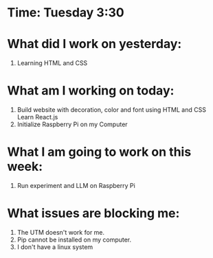 # Time: Tuesday 3:30

# What did I work on yesterday: 
1. Learning HTML and CSS

# What am I working on today:
1. Build website with decoration, color and font using HTML and CSS
Learn React.js
2. Initialize Raspberry Pi on my Computer

# What I am going to work on this week:
1. Run experiment and LLM on Raspberry Pi 

# What issues are blocking me:
1. The UTM doesn't work for me.
2. Pip cannot be installed on my computer.
3. I don't have a linux system